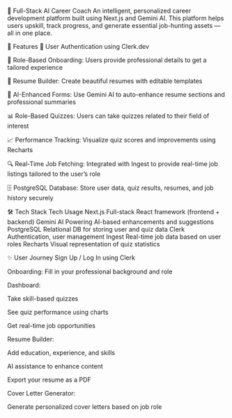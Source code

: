 🧠 Full-Stack AI Career Coach
An intelligent, personalized career development platform built using Next.js and Gemini AI. This platform helps users upskill, track progress, and generate essential job-hunting assets — all in one place.

🚀 Features
🔐 User Authentication using Clerk.dev

💼 Role-Based Onboarding: Users provide professional details to get a tailored experience

📄 Resume Builder: Create beautiful resumes with editable templates

🤖 AI-Enhanced Forms: Use Gemini AI to auto-enhance resume sections and professional summaries

📊 Role-Based Quizzes: Users can take quizzes related to their field of interest

📈 Performance Tracking: Visualize quiz scores and improvements using Recharts

🔍 Real-Time Job Fetching: Integrated with Ingest to provide real-time job listings tailored to the user’s role

🗄️ PostgreSQL Database: Store user data, quiz results, resumes, and job history securely

🛠️ Tech Stack
Tech	Usage
Next.js	Full-stack React framework (frontend + backend)
Gemini AI	Powering AI-based enhancements and suggestions
PostgreSQL	Relational DB for storing user and quiz data
Clerk	Authentication, user management
Ingest	Real-time job data based on user roles
Recharts	Visual representation of quiz statistics

✨ User Journey
Sign Up / Log In using Clerk

Onboarding: Fill in your professional background and role

Dashboard:

Take skill-based quizzes

See quiz performance using charts

Get real-time job opportunities

Resume Builder:

Add education, experience, and skills

AI assistance to enhance content

Export your resume as a PDF

Cover Letter Generator:

Generate personalized cover letters based on job role